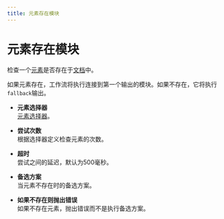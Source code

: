 ```yaml
---
title: 元素存在模块
---
```


# 元素存在模块

检查一个[元素](https://developer.mozilla.org/en-US/docs/Web/API/Element)是否存在于[文档](https://developer.mozilla.org/en-US/docs/Web/API/Document)中。

如果元素存在，工作流将执行连接到第一个输出的模块。如果不存在，它将执行`fallback`输出。

- **元素选择器** <br>
  [元素选择器](../workflow/element-selector.md)。

- **尝试次数** <br>
  根据选择器定义检查元素的次数。

- **超时** <br>
  尝试之间的延迟，默认为500毫秒。

- **备选方案** <br>
  当元素不存在时的备选方案。

- **如果不存在则抛出错误** <br />
  如果不存在元素，抛出错误而不是执行备选方案。